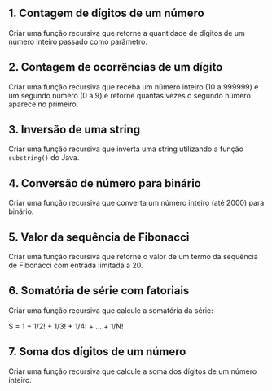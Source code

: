 ## 1. Contagem de dígitos de um número

Criar uma função recursiva que retorne a quantidade de dígitos de um número inteiro passado como parâmetro.

## 2. Contagem de ocorrências de um dígito

Criar uma função recursiva que receba um número inteiro (10 a 999999) e um segundo número (0 a 9) e retorne quantas vezes o segundo número aparece no primeiro.

## 3. Inversão de uma string

Criar uma função recursiva que inverta uma string utilizando a função `substring()` do Java.

## 4. Conversão de número para binário

Criar uma função recursiva que converta um número inteiro (até 2000) para binário.

## 5. Valor da sequência de Fibonacci

Criar uma função recursiva que retorne o valor de um termo da sequência de Fibonacci com entrada limitada a 20.

## 6. Somatória de série com fatoriais

Criar uma função recursiva que calcule a somatória da série:

S = 1 + 1/2! + 1/3! + 1/4! + ... + 1/N!

## 7. Soma dos dígitos de um número

Criar uma função recursiva que calcule a soma dos dígitos de um número inteiro.
